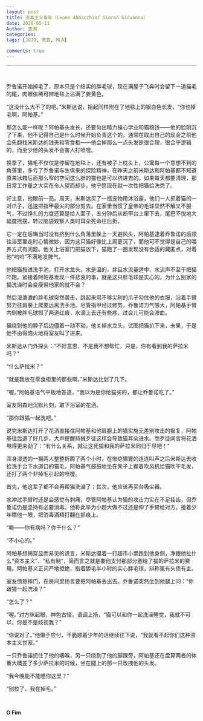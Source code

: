 ```yaml
---
layout: post
title: 资本主义青年（Leone Abbacchio/ Giorno Giovanna）
date: 2020-05-11
Author: 壹澗
categories: 
tags: [JOJO, 茶茸, MLA]

comments: true
--- 
```


***

<br/>

乔鲁诺开始掉毛了，原本只是个结实的胖毛球，现在满屋子飞奔时会留下一道猫毛的尾，肉眼依稀可辨地毯上沾满了姜黄色。

“这没什么大不了的吧。”米斯达说，拾起同样附在了地毯上的银白色长发，“你也掉毛啊，阿帕基。”

那怎么能一样呢？阿帕基头发长，还要匀出精力操心学业和猫粮钱——他的脸阴沉了下来，他不记得自己是什么时候开始负责这个的，通常在取出自己的现金之前他会先翻找米斯达的钱夹和零食柜——他会掉那么一点头发是很合理，很合乎逻辑的，而至少他的头发不会害人打喷嚏。

换季了，猫毛不仅仅是停留在地毯上，还有被子上枕头上，公寓每一个意想不到的角落里，多亏了乔鲁诺与生俱来的探险精神，在昨天之前米斯达和阿帕基都不知道原来冰箱后面那么窄的空间这么胖的猫也是可以挤进去的。如果每天都要清理，那日常工作量之大实在令人望而却步，他宁愿现在就一次性把猫给洗秃了。

好主意，他眼前一亮。周天，米斯达买了一瓶宠物用沐浴露，他们一人抓着猫的一对爪子，迅速把指甲最尖的部分剪去。在家里当惯了皇帝的毛球显然不解又不服气，不过挣扎的力度还算是给人面子，五分钟后从断甲台上窜下去，尾巴不悦地大幅度摇摆，转过脑袋观察人类时耳朵死命往后折。

它一定在后悔当时没有挤到什么角落里躲上一天避风头，阿帕基逮着乔鲁诺的后颈往浴室里走时心情微妙，因为这只猫好像比上周更沉了，而他可不觉得是自己的喂养方式有问题。他关上浴室门把猫放下，猫跑了一圈发现没有合适的藏匿点，对着他“呜呜”不满地发脾气。

他把猫按进洗手池，打开水龙头。水是温的，并且水流量适中，水流声不至于把猫吓跑。紧接着阿帕基发现一件悲哀的事，就是这只胖毛球是实心的。为什么别家的猫洗澡时会变瘦但他家的就不会？

然后湿漉漉的胖毛球突然袭击，跳起来用不够尖利的爪子勾住他的衣服，沿着手臂努力往肩膀上爬要远离洗手池。尽管指甲经过修剪，乔鲁诺力气够大，阿帕基手臂内侧被胖毛球抓了两道红痕，水滴上去还有些疼，过会儿可能会渗血。

猫绕到他的脖子后边僵着一动不动，他关掉水龙头，试图把猫扒下来，未果，于是他不由得恼火地将室友叫了进来。

米斯达从门外探头：“不好意思，不是我不想帮忙，只是，你有看到我的萨拉米吗？”

“什么萨拉米？”

“就是我放在零食柜里的那些啊。”米斯达比划了几下。

“喔。”阿帕基语气平板地答道，“我以为是你给猫买的，都让乔鲁诺吃了。”

室友阴森地沉默片刻，取下浴室的花洒。

“那你跟猫一起洗吧。”

说完米斯达打开了花洒直接往阿帕基和他肩膀上的猫实施无差别攻击的报复，阿帕基往后退了好几步，大声提醒持械歹徒这样会导致猫耳朵进水。而歹徒闻言将花洒甩得更来劲了：“有什么关系，就让这死猫和我的萨拉米同归于尽吧！”

浑身湿透的一猫两人整整折腾了两个小时，在惨绝猫寰的连连叫声之后米斯达去收拾洗手台下水道口的猫毛，阿帕基气鼓鼓地坐在凳子上握着吹风机给猫吹干毛发，还打了两个非掉毛引起的喷嚏。

首先，他这辈子都不会再帮猫洗澡了；其次，他应该再买台吸尘器。

水冲过手臂时还是会感觉有刺痛，尽管阿帕基认为猫的攻击力实在不足挂齿，但乔鲁诺仍是坚持有必要消毒。他称此举为小题大做不过还是伸了手臂给对方，接着少年瞟他一眼，把消毒酒精打翻在抓痕上。

“嘶——你有病吗？你干什么？”

“不小心的。”

阿帕基想揭穿显而易见的谎言，米斯达攥着一打超市小票跑到他身侧，净跟他扯什么“资本主义”、“私有制”，简而言之就是要他支付那部分塞给了猫的萨拉米的费用。阿帕基义正词严地拒绝，指着舔毛半小时的实心胖毛球，辩称冤有头债有主。

室友愤怒摔门，在房间里扬言要把阿帕基丢出去。乔鲁诺突然坐到他腿上问：“你跟猫一起洗澡？”

“怎么了？”

“喔。”对方眯起眼，神色古怪，语调上扬，“猫可以和你一起洗澡睡觉，我就不可以，你是不是歧视我？”

“你说对了。”他懒于应付，干脆顺着少年的话继续往下说，“我就看不起你们这种资本主义世家。”

一只乔鲁诺扼住了他的咽喉，另一只绕到了他的脚踝旁，阿帕基还在盘算两者的体重大概差了多少萨拉米的时候，坐在腿上的那一只改拽他的头发。

“我今晚能不能睡你这里？”

“别拉了，我在掉毛。”

<br/>

**O Fim**
